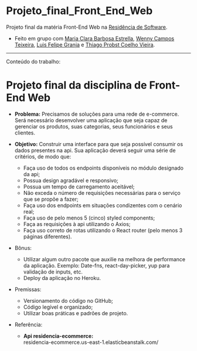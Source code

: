 # Projeto_final_Front_End_Web

Projeto final da matéria Front-End Web na [Residência de Software](http://serratec.org/residencia-de-software/).

- Feito em grupo com [Maria Clara Barbosa Estrella](https://github.com/mariaclarabarbosa), [Wenny Campos Teixeira](https://github.com/wennycampos), [Luis Felipe Granja](https://github.com/lfcgranja) e [Thiago Probst Coelho Vieira](https://github.com/ThiagoProbst).

---------------------------------------------------------------------------------------------------------------------------------------------
Conteúdo do trabalho:

# Projeto final da disciplina de Front-End Web

* <strong>Problema:</strong> Precisamos de soluções para uma rede de e-commerce. Será necessário desenvolver uma aplicação que seja capaz de gerenciar os produtos, suas categorias, seus funcionários e seus clientes.

* <strong>Objetivo:</strong> Construir uma interface para que seja possível consumir os dados presentes na api. Sua aplicação deverá seguir uma série de critérios, de modo que:

    - Faça uso de todos os endpoints disponíveis no módulo designado da api;
    - Possua design agradável e responsivo;
    - Possua um tempo de carregamento aceitável;
    - Não exceda o número de requisições necessárias para o serviço que se propõe a fazer;
    - Faça uso dos endpoints em situações condizentes com o cenário real;
    - Faça uso de pelo menos 5 (cinco) styled components;
    - Faça as requisições à api utilizando o Axios;
    - Faça uso correto de rotas utilizando o React router (pelo menos 3 páginas diferentes).

* Bônus:
    - Utilizar algum outro pacote que auxilie na melhora de performance da aplicação. Exemplo: Date-fns, react-day-picker, yup para validação de inputs, etc.
    - Deploy da aplicação no Heroku.

* Premissas:
    - Versionamento do código no GitHub;
    - Código legível e organizado;
    - Utilizar boas práticas e padrões de projeto.

* Referência: 
    - <strong>Api residencia-ecommerce:</strong><br>
residencia-ecommerce.us-east-1.elasticbeanstalk.com/